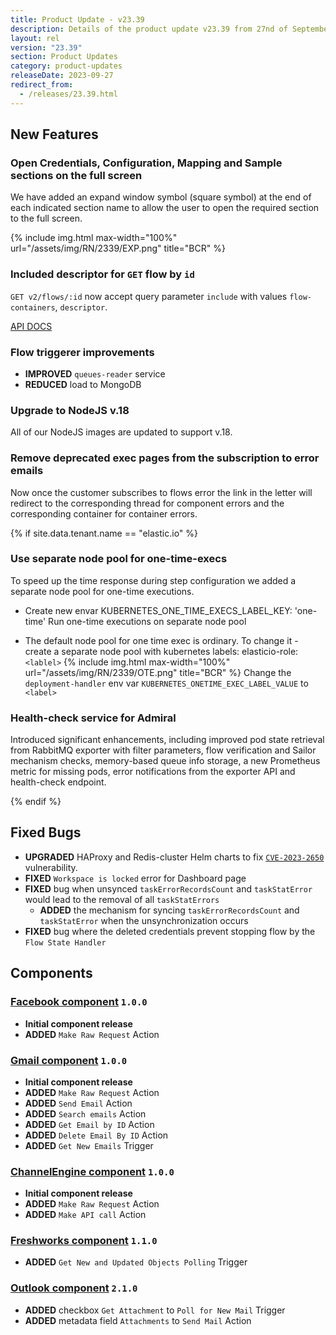 ```yaml
---
title: Product Update - v23.39
description: Details of the product update v23.39 from 27nd of September 2023.
layout: rel
version: "23.39"
section: Product Updates
category: product-updates
releaseDate: 2023-09-27
redirect_from:
  - /releases/23.39.html
---
```


## New Features
### Open Credentials, Configuration, Mapping and Sample sections on the full screen

We have added an expand window symbol (square symbol) at the end of each indicated section name to allow the user to open the required section to the full screen.

{% include img.html max-width="100%" url="/assets/img/RN/2339/EXP.png" title="BCR" %}

### Included descriptor for `GET` flow by `id`

`GET v2/flows/:id` now accept query parameter `include` with values `flow-containers`, `descriptor`.

[API DOCS](https://api.elastic.io/docs/v2#/flows/get_flows__flow_id_)

### Flow triggerer improvements

*   **IMPROVED** `queues-reader` service
*   **REDUCED** load to MongoDB

### Upgrade to NodeJS v.18

All of our NodeJS images are updated to support v.18.

### Remove deprecated exec pages from the subscription to error emails

Now once the customer subscribes to flows error the link in the letter will redirect to the corresponding thread for component errors and the corresponding container for container errors.


{% if site.data.tenant.name == "elastic.io" %}

### Use separate node pool for one-time-execs

To speed up the time response during step configuration we added a separate node pool for one-time executions.

* Create new envar KUBERNETES_ONE_TIME_EXECS_LABEL_KEY: 'one-time'
Run one-time executions on separate node pool

* The default node pool for one time exec is ordinary. To change it - create a separate node pool with kubernetes labels: elasticio-role: `<lablel>`
{% include img.html max-width="100%" url="/assets/img/RN/2339/OTE.png" title="BCR" %}
Change the `deployment-handler` env var `KUBERNETES_ONETIME_EXEC_LABEL_VALUE` to `<label>`

### Health-check service for Admiral

Introduced significant enhancements, including improved pod state retrieval from RabbitMQ exporter with filter parameters, flow verification and Sailor mechanism checks, memory-based queue info storage, a new Prometheus metric for missing pods, error notifications from the exporter API and health-check endpoint.

{% endif %}

## Fixed Bugs

*   **UPGRADED** HAProxy and Redis-cluster Helm charts to fix [`CVE-2023-2650`](https://nvd.nist.gov/vuln/detail/CVE-2023-2650) vulnerability.
*   **FIXED** `Workspace is locked` error for Dashboard page
*   **FIXED**  bug when unsynced `taskErrorRecordsCount` and `taskStatError` would lead to the removal of all `taskStatErrors`
    *   **ADDED** the mechanism for syncing `taskErrorRecordsCount` and `taskStatError` when the unsynchronization occurs
*   **FIXED** bug where the deleted credentials prevent stopping flow by the `Flow State Handler`


## Components

### [Facebook component](/components/facebook-component/) `1.0.0`
*   **Initial component release**
*   **ADDED** `Make Raw Request` Action

### [Gmail component](/components/gmail-component/) `1.0.0`
*   **Initial component release**
*   **ADDED** `Make Raw Request` Action
*   **ADDED** `Send Email` Action
*   **ADDED** `Search emails` Action
*   **ADDED** `Get Email by ID` Action
*   **ADDED** `Delete Email By ID` Action
*   **ADDED** `Get New Emails` Trigger

### [ChannelEngine component](/components/channelengine-component/) `1.0.0`
*   **Initial component release**
*   **ADDED** `Make Raw Request` Action
*   **ADDED** `Make API call` Action

### [Freshworks component](/components/freshworks-component/) `1.1.0`
*   **ADDED** `Get New and Updated Objects Polling` Trigger

### [Outlook component](/components/outlook/) `2.1.0`
*   **ADDED** checkbox `Get Attachment` to `Poll for New Mail` Trigger
*   **ADDED** metadata field `Attachments` to `Send Mail` Action